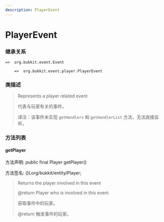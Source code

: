 ```yaml
---
description: PlayerEvent
---
```


# PlayerEvent

### 继承关系

    =>  org.bukkit.event.Event

        =>  org.bukkit.event.player.PlayerEvent

### 类描述

> Represents a player related event
>
> 代表与玩家有关的事件。
>
> 译注：该事件未实现 `getHandlers` 和 `getHandlerList` 方法，无法直接监听。

### 方法列表

#### getPlayer

方法声明: public final Player getPlayer()

方法签名: ()Lorg/bukkit/entity/Player;

> Returns the player involved in this event
>
> @return Player who is involved in this event
>
> 获取事件中的玩家。
>
> @return 触发事件的玩家。